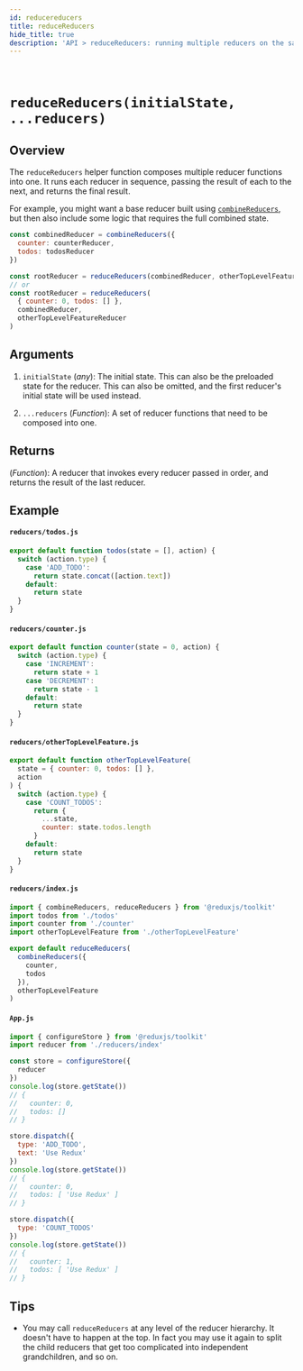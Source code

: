 ```yaml
---
id: reducereducers
title: reduceReducers
hide_title: true
description: 'API > reduceReducers: running multiple reducers on the same state'
---
```


&nbsp;

# `reduceReducers(initialState, ...reducers)`

## Overview

The `reduceReducers` helper function composes multiple reducer functions into one. It runs each reducer in sequence, passing the result of each to the next, and returns the final result.

For example, you might want a base reducer built using [`combineReducers`](./combineReducers), but then also include some logic that requires the full combined state.

```js
const combinedReducer = combineReducers({
  counter: counterReducer,
  todos: todosReducer
})

const rootReducer = reduceReducers(combinedReducer, otherTopLevelFeatureReducer)
// or
const rootReducer = reduceReducers(
  { counter: 0, todos: [] },
  combinedReducer,
  otherTopLevelFeatureReducer
)
```

## Arguments

1. `initialState` (_any_): The initial state. This can also be the preloaded state for the reducer. This can also be omitted, and the first reducer's initial state will be used instead.

2. `...reducers` (_Function_): A set of reducer functions that need to be composed into one.

## Returns

(_Function_): A reducer that invokes every reducer passed in order, and returns the result of the last reducer.

## Example

#### `reducers/todos.js`

```js
export default function todos(state = [], action) {
  switch (action.type) {
    case 'ADD_TODO':
      return state.concat([action.text])
    default:
      return state
  }
}
```

#### `reducers/counter.js`

```js
export default function counter(state = 0, action) {
  switch (action.type) {
    case 'INCREMENT':
      return state + 1
    case 'DECREMENT':
      return state - 1
    default:
      return state
  }
}
```

#### `reducers/otherTopLevelFeature.js`

```js
export default function otherTopLevelFeature(
  state = { counter: 0, todos: [] },
  action
) {
  switch (action.type) {
    case 'COUNT_TODOS':
      return {
        ...state,
        counter: state.todos.length
      }
    default:
      return state
  }
}
```

#### `reducers/index.js`

```js
import { combineReducers, reduceReducers } from '@reduxjs/toolkit'
import todos from './todos'
import counter from './counter'
import otherTopLevelFeature from './otherTopLevelFeature'

export default reduceReducers(
  combineReducers({
    counter,
    todos
  }),
  otherTopLevelFeature
)
```

#### `App.js`

```js
import { configureStore } from '@reduxjs/toolkit'
import reducer from './reducers/index'

const store = configureStore({
  reducer
})
console.log(store.getState())
// {
//   counter: 0,
//   todos: []
// }

store.dispatch({
  type: 'ADD_TODO',
  text: 'Use Redux'
})
console.log(store.getState())
// {
//   counter: 0,
//   todos: [ 'Use Redux' ]
// }

store.dispatch({
  type: 'COUNT_TODOS'
})
console.log(store.getState())
// {
//   counter: 1,
//   todos: [ 'Use Redux' ]
// }
```

## Tips

- You may call `reduceReducers` at any level of the reducer hierarchy. It doesn't have to happen at the top. In fact you may use it again to split the child reducers that get too complicated into independent grandchildren, and so on.
